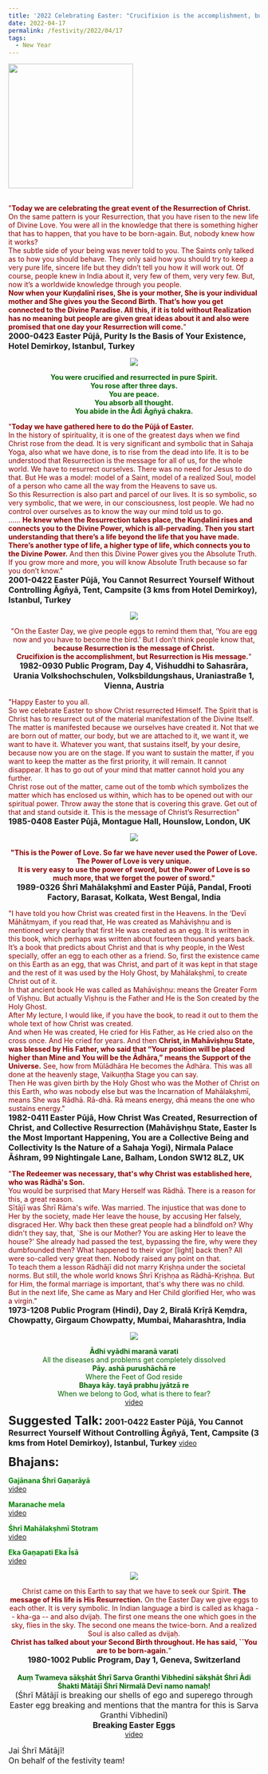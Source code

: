 ```yaml
---
title: '2022 Celebrating Easter: "Crucifixion is the accomplishment, but Resurrection is His message." '
date: 2022-04-17
permalink: /festivity/2022/04/17
tags:
  - New Year
---
```


<div style="text-align: left"><img src="/images/image1.png" width="250" /></div><br>

<p>
<font color="DarkRed">"<b>Today we are celebrating the great event of the Resurrection of Christ.</b> On the same pattern is your Resurrection, that you have risen to the new life of Divine Love. You were all in the knowledge that there is something higher that has to happen, that you have to be born-again. But, nobody knew how it works?<br>
The subtle side of your being was never told to you. The Saints only talked as to how you should behave. They only said how you should try to keep a very pure life, sincere life but they didn’t tell you how it will work out. Of course, people knew in India about it, very few of them, very very few. But, now it’s a worldwide knowledge through you people.<br>
<b>Now when your Kuṇḍalinī rises, She is your mother, She is your individual mother and She gives you the Second Birth. That’s how you get connected to the Divine Paradise. All this, if it is told without Realization has no meaning but people are given great ideas about it and also were promised that one day your Resurrection will come.</b>"</font><br>
<font size="+0"><b>2000-0423 Easter Pūjā, Purity Is the Basis of Your Existence, Hotel Demirkoy, Istanbul, Turkey</b></font>
</p>

<div style="text-align: center"><img src="/images/image954.png" /></div>

<p style="color:DarkGreen; text-align:center;">
<b>You were crucified and resurrected in pure Spirit.<br>
You rose after three days.<br> 
You are peace.<br>
You absorb all thought.<br>
You abide in the Ādi Āgñyā chakra.</b>
</p>

<p>
<font color="DarkRed">"<b>Today we have gathered here to do the Pūjā of Easter.</b><br>
In the history of spirituality, it is one of the greatest days when we find Christ rose from the dead. It is very significant and symbolic that in Sahaja Yoga, also what we have done, is to rise from the dead into life. It is to be understood that Resurrection is the message for all of us, for the whole world. We have to resurrect ourselves. There was no need for Jesus to do that. But He was a model: model of a Saint, model of a realized Soul, model of a person who came all the way from the Heavens to save us.<br>
So this Resurrection is also part and parcel of our lives. It is so symbolic, so very symbolic, that we were, in our consciousness, lost people. We had no control over ourselves as to know the way our mind told us to go.<br>
...... <b>He knew when the Resurrection takes place, the Kuṇḍalinī rises and connects you to the Divine Power, which is all-pervading. Then you start understanding that there’s a life beyond the life that you have made. There’s another type of life, a higher type of life, which connects you to the Divine Power.</b> And then this Divine Power gives you the Absolute Truth. If you grow more and more, you will know Absolute Truth because so far you don’t know."</font><br>
<font size="+0"><b>2001-0422 Easter Pūjā, You Cannot Resurrect Yourself Without Controlling Āgñyā, Tent, Campsite (3 kms from Hotel Demirkoy), Istanbul, Turkey</b></font>
</p>

<div style="text-align: center"><img src="/images/image955.png" /></div>

<p style="text-align:center;">
<font color="DarkRed">"On the Easter Day, we give people eggs to remind them that, ‘You are egg now and you have to become the bird.’ But I don’t think people know that, 
<b>because Resurrection is the message of Christ.<br>
Crucifixion is the accomplishment, but Resurrection is His message.</b>"</font><br>
<font size="+0"><b>1982-0930 Public Program, Day 4, Viśhuddhi to Sahasrāra, Urania Volkshochschulen, Volksbildungshaus, Uraniastraße 1, Vienna, Austria</b></font>
</p>

<p>
<font color="DarkRed">"Happy Easter to you all.<br>
So we celebrate Easter to show Christ resurrected Himself. The Spirit that is Christ has to resurrect out of the material manifestation of the Divine Itself. The matter is manifested because we ourselves have created it. Not that we are born out of matter, our body, but we are attached to it, we want it, we want to have it. Whatever you want, that sustains itself, by your desire, because now you are on the stage. If you want to sustain the matter, if you want to keep the matter as the first priority, it will remain. It cannot disappear. It has to go out of your mind that matter cannot hold you any further.<br>
Christ rose out of the matter, came out of the tomb which symbolizes the matter which has enclosed us within, which has to be opened out with our spiritual power. Throw away the stone that is covering this grave. Get out of that and stand outside it. This is the message of Christ’s Resurrection"</font><br>
<font size="+0"><b>1985-0408 Easter Pūjā, Montague Hall, Hounslow, London, UK</b></font>
</p>

<div style="text-align: center"><img src="/images/image956.png" /></div>

<p style="text-align:center;">
<font color="DarkRed"><b>"This is the Power of Love. So far we have never used the Power of Love.<br>
The Power of Love is very unique.<br>
It is very easy to use the power of sword, but the Power of Love is so much more, that we forget the power of sword."</b></font><br>
<font size="+0"><b>1989-0326 Śhrī Mahālakṣhmī and Easter Pūjā, Pandal, Frooti Factory, Barasat, Kolkata, West Bengal, India</b></font>
</p>

<p>
<font color="DarkRed">"I have told you how Christ was created first in the Heavens. In the ‘Devī Māhātmyam, if you read that, He was created as Mahāviṣhṇu and is mentioned very clearly that first He was created as an egg. It is written in this book, which perhaps was written about fourteen thousand years back. It’s a book that predicts about Christ and that is why people, in the West specially, offer an egg to each other as a friend. So, first the existence came on this Earth as an egg, that was Christ, and part of it was kept in that stage and the rest of it was used by the Holy Ghost, by Mahālakṣhmī, to create Christ out of it.<br>
In that ancient book He was called as Mahāviṣhṇu: means the Greater Form of Viṣhṇu. But actually Viṣhṇu is the Father and He is the Son created by the Holy Ghost.<br>
After My lecture, I would like, if you have the book, to read it out to them the whole text of how Christ was created.<br>
And when He was created, He cried for His Father, as He cried also on the cross once. And He cried for years. And then <b>Christ, in Mahāviṣhṇu State, was blessed by His Father, who said that “Your position will be placed higher than Mine and You will be the Ādhāra,” means the Support of the Universe.</b> See, how from Mūlādhāra He becomes the Ādhāra. This was all done at the heavenly stage, Vaikuṇṭha Stage you can say.<br>
Then He was given birth by the Holy Ghost who was the Mother of Christ on this Earth, who was nobody else but was the Incarnation of Mahālakṣhmī, means She was Rādhā. Rā-dhā. Rā means energy, dhā means the one who sustains energy."</font><br>
<font size="+0"><b>1982-0411 Easter Pūjā, How Christ Was Created, Resurrection of Christ, and Collective Resurrection (Mahāviṣhṇu State, Easter Is the Most Important Happening, You are a Collective Being and Collectivity Is the Nature of a Sahaja Yogi), Nirmala Palace Āśhram, 99 Nightingale Lane, Balham, London SW12 8LZ, UK</b></font>
</p>

<p>
<font color="DarkRed">"<b>The Redeemer was necessary, that's why Christ was established here, who was Rādhā's Son.</b><br>
You would be surprised that Mary Herself was Rādhā. There is a reason for this, a great reason.<br>
Sītājī was Śhrī Rāma's wife. Was married. The injustice that was done to Her by the society, made Her leave the house, by accusing Her falsely, disgraced Her. Why back then these great people had a blindfold on? Why didn't they say, that, `She is our Mother? You are asking Her to leave the house?' She already had passed the test, bypassing the fire, why were they dumbfounded then? What happened to their vigor [light] back then? All were so-called very great then. Nobody raised any point on that.<br>
To teach them a lesson Rādhājī did not marry Kṛiṣhṇa under the societal norms. But still, the whole world knows Śhrī Kṛiṣhṇa as Rādhā-Kṛiṣhṇa. But for Him, the formal marriage is important, that's why there was no child.<br>
But in the next life, She came as Mary and Her Child glorified Her, who was a virgin."</font><br>
<font size="+0"><b>1973-1208 Public Program (Hindi), Day 2, Biralā Krīṛā Keṃdra, Chowpatty, Girgaum Chowpatty, Mumbai, Maharashtra, India</b></font>
</p>

<div style="text-align: center"><img src="/images/image957.png" /></div>

<p style="color:DarkGreen; text-align:center;">
<b>Ādhi vyādhi maranā varati </b><br>
All the diseases and problems get completely dissolved<br>
<b>Pāy. ashā purushāchā re </b><br>
Where the Feet of God reside<br>
<b>Bhaya kāy. tayā prabhu jyātzā re</b><br>
When we belong to God, what is there to fear?<br>
<a href="https://youtu.be/47fMsue7fs8">video</a>
</p>

<font size="+2"><b>Suggested Talk:</b></font> 
<font size="+0"><b>2001-0422 Easter Pūjā, You Cannot Resurrect Yourself Without Controlling Āgñyā, Tent, Campsite (3 kms from Hotel Demirkoy), Istanbul, Turkey</b></font>
<a href="https://vimeo.com/107104684"> video</a><br>

<font size="+2"><b>Bhajans:</b></font>

<p>
<font color="green"><b>Gajānana Śhrī Gaṇarāyā</b></font><br>
<a href="https://seven-teams.github.io/Videos_Links.html">video</a>
</p>

<p>
<font color="green"><b>Maranache mela</b></font><br>
<a href="https://seven-teams.github.io/Videos_Links.html">video</a>
</p>
 
<p>
<font color="green"><b>Śhrī Mahālakṣhmī Stotram</b></font><br>
<a href="https://seven-teams.github.io/Videos_Links.html">video</a> 
</p>

<p>
<font color="green"><b>Eka Gaṇapati Eka Īsā</b></font><br>
<a href="https://youtu.be/Dg41OjGhrU8">video</a> 
</p>

<div style="text-align: center"><img src="/images/image958.png" /></div>

<p style="text-align:center;">
<font color="DarkRed">Christ came on this Earth to say that we have to seek our Spirit. <b>The message of His life is His Resurrection.</b> On the Easter Day we give eggs to each other. It is very symbolic.</b> In Indian language a bird is called as khaga -- kha-ga -- and also dvijaḥ. The first one means the one which goes in the sky, flies in the sky. The second one means the twice-born. And a realized Soul is also called as dvijaḥ.<br>
<b>Christ has talked about your Second Birth throughout. He has said, ``You are to be born-again.</b>"</font><br>
<font size="+0"><b>1980-1002 Public Program, Day 1, Geneva, Switzerland</b></font><br>
<br>
<font color="DarkGreen"><b>Auṃ Twameva sākṣhāt Śhrī Sarva Granthi Vibhedinī sākṣhāt Śhrī Ādi Śhakti Mātājī Śhrī Nirmalā Devī namo namaḥ!</b></font><br>
<font size="+0">(Śhrī Mātājī is breaking our shells of ego and superego through Easter egg breaking and mentions that the mantra for this is Sarva Granthi Vibhedinī)</font><br>
<font size="+0"><b>Breaking Easter Eggs</b></font><br>
<a href="https://seven-teams.github.io/Videos_Links.html">video</a>
</p>

<p>
<font size="+0">Jai Śhrī Mātājī!<br>
On behalf of the festivity team!</font>
</p>
